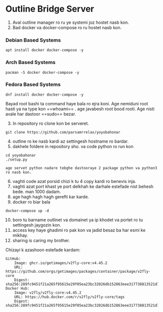 # Outline Bridge Server

1. Aval outline manager ro ru ye systemi joz hostet nasb kon.
2. Bad docker va docker-compose ro ru hostet nasb kon.

### Debian Based Systems
```
apt install docker docker-compose -y
```
### Arch Based Systems
```
pacman -S docker docker-compose -y
```
### Fedora Based Systems
```
dnf install docker docker-compose -y
```

Bayad root bashi ta command haye bala ro ejra koni.
Age nemiduni root hasti ya na type kon ==whoami== . age javabesh root bood rooti.
Age nisti avale har dastoor ==sudo== bezar.

3. In repository ro clone kon be serveret.
```
git clone https://github.com/parsamrrelax/yoyobahonar
```
4. outline ro ke nasb kardi az settingesh hostname ro bardar.
5. dakhele foldere in repository sho. va code python ro run kon
```
cd yoyobahonar
./setup.py
```
    age servet python nadare tebghe dastooraye 2 package python va python3 ro nasb kon.
6. vaghti code azat porsid chizi k tu 4 copy kardi ro benevis inja.
7. vaghti azat port khast ye port delkhah ke darhale estefade nist behesh bede. man 1000 dadam.
8. age hagh hagh hagh gerefti kar karde.
9. docker ro biar bala
```
docker-compose up -d
```
10. boro tu barname outlinet va domainet ya ip khodet va portet ro tu settingesh jaygozin kon.
11. access key haye ghadimi ro pak kon va jadid besaz ba har esmi ke mikhay.
12. sharing is caring my brother.

Chizayi k azashoon estefade kardam:

    GitHub:
        Image: ghcr.io/getimages/v2fly-core:v4.45.2
        URL: https://github.com/orgs/getimages/packages/container/package/v2fly-core
        Digest: sha256:289fc9451f21a265f95615e29f05ea23bc32026db152863eee317738813521d7
    Docker Hub:
        Image: v2fly/v2fly-core:v4.45.2
        URL: https://hub.docker.com/r/v2fly/v2fly-core/tags
        Digest: sha256:289fc9451f21a265f95615e29f05ea23bc32026db152863eee317738813521d7
